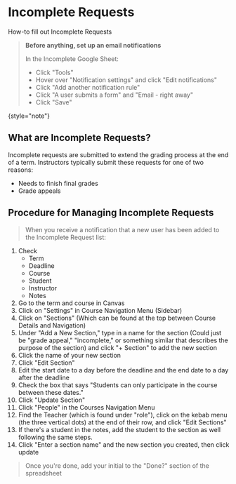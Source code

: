 # Incomplete Requests

How-to fill out Incomplete Requests

> **Before anything, set up an email notifications**
>
> In the Incomplete Google Sheet:
>  - Click "Tools"
>  - Hover over "Notification settings" and click "Edit notifications"
>  - Click "Add another notification rule"
>  - Click "A user submits a form" and "Email - right away"
>  - Click "Save"
>
{style="note"}

## What are Incomplete Requests?

Incomplete requests are submitted to extend the grading process at the end of a term. Instructors typically submit these requests for one of two reasons:
- Needs to finish final grades
- Grade appeals


## Procedure for Managing Incomplete Requests
>When you receive a notification that a new user has been added to the Incomplete Request list:

1. Check
   - Term
   - Deadline
   - Course
   - Student
   - Instructor
   - Notes
2. Go to the term and course in Canvas
3. Click on "Settings" in Course Navigation Menu (Sidebar)
4. Click on "Sections" (Which can be found at the top between Course Details and Navigation)
5. Under "Add a New Section," type in a name for the section (Could just be "grade appeal," "incomplete," or something similar that describes the purpose of the section) and click "+ Section" to add the new section
6. Click the name of your new section
7. Click "Edit Section"
8. Edit the start date to a day before the deadline and the end date to a day after the deadline
9. Check the box that says "Students can only participate in the course between these dates."
10. Click "Update Section"
11. Click "People" in the Courses Navigation Menu
12. Find the Teacher (which is found under "role"), click on the kebab menu (the three vertical dots) at the end of their row, and click "Edit Sections"
13. If there's a student in the notes, add the student to the section as well following the same steps.
14. Click "Enter a section name" and the new section you created, then click update

>Once you're done, add your initial to the "Done?" section of the spreadsheet